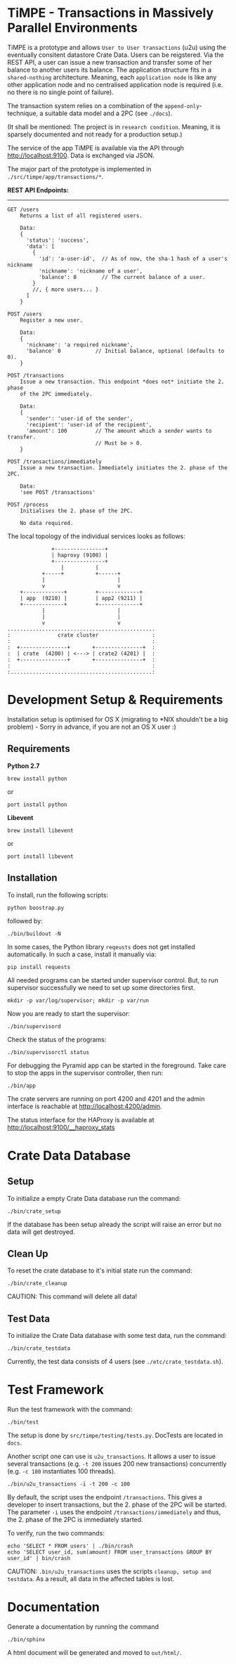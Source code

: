 # TiMPE - Transactions in Massively Parallel Environments

TiMPE is a prototype and allows `User to User transactions` (u2u) using the
eventually consitent datastore Crate Data. Users can be reigstered. Via the
REST API, a user can issue a new transaction and transfer some of her
balance to another users its balance. The application structure fits in a
`shared-nothing` architecture. Meaning, each `application node` is like any
other application node and no centralised application node is required
(i.e. no there is no single point of failure).

The transaction system relies on a combination of the `append-only`-technique,
a suitable data model and a 2PC (see `./docs`).

(It shall be mentioned: The project is in `research condition`. Meaning, it
is sparsely documented and not ready for a production setup.)

The service of the app TiMPE is available via the API through
[http://localhost:9100](http://localhost:9100). Data is exchanged via JSON.

The major part of the prototype is implemented in
`./src/timpe/app/transactions/*`.

**REST API Endpoints:**

------------------------

```
GET /users
    Returns a list of all registered users.

    Data:
    {
      'status': 'success',
      'data': [
        {
          'id': 'a-user-id',  // As of now, the sha-1 hash of a user's nickname
          'nickname': 'nickname of a user',
          'balance': 0        // The current balance of a user.
        }
        //, { more users... }
      ]
    }
```
```
POST /users
    Register a new user.

    Data:
    {
      'nickname': 'a required nickname',
      'balance' 0           // Initial balance, optional (defaults to 0).
    }
```
```
POST /transactions
    Issue a new transaction. This endpoint *does not* initiate the 2. phase
    of the 2PC immediately.

    Data:
    {
      'sender': 'user-id of the sender',
      'recipient': 'user-id of the recipient',
      'amount': 100         // The amount which a sender wants to transfer.
                            // Must be > 0.
    }
```
```
POST /transactions/immediately
    Issue a new transaction. Immediately initiates the 2. phase of the 2PC.

    Data:
    'see POST /transactions'

```
```
POST /process
    Initialises the 2. phase of the 2PC.

    No data required.
```

The local topology of the individual services looks as follows:

```
              +----------------+
              | haproxy (9100) |
              +----------------+
                 |          |
           +-----+          +------+
           |                       |
           v                       v
    +-------------+         +-------------+
    | app  (9210) |         | app2 (9211) |
    +-------------+         +-------------+
           |                       |
           |                       |
           v                       v
...............................................
:               crate cluster                 :
:                                             :
:  +---------------+       +---------------+  :
:  | crate  (4200) | <---> | crate2 (4201) |  :
:  +---------------+       +---------------+  :
:                                             :
:.............................................:

```

# Development Setup & Requirements

Installation setup is optimised for OS X (migrating to *NIX shouldn't be a
big problem) - Sorry in advance, if you are not an OS X user :)

## Requirements

**Python 2.7**

    brew install python

or

    port install python

**Libevent**

    brew install libevent

or

    port install libevent

## Installation

To install, run the following scripts:

    python boostrap.py

followed by:

    ./bin/buildout -N

In some cases, the Python library ``reqeusts`` does not get installed
automatically. In such a case, install it manually via:

    pip install requests

All needed programs can be started under supervisor control.
But, to run supervisor successfully we need to set up some directories first.

    mkdir -p var/log/supervisor; mkdir -p var/run

Now you are ready to start the supervisor:

    ./bin/supervisord

Check the status of the programs:

    ./bin/supervisorctl status

For debugging the Pyramid app can be started in the foreground. Take care
to stop the apps in the supervisor controller, then run:

    ./bin/app

The crate servers are running on port 4200 and 4201 and the admin interface
is reachable at [http://localhost:4200/admin](http://localhost:4200/admin).

The status interface for the HAProxy is available at
[http://localhost:9100/__haproxy_stats](http://localhost:9100/__haproxy_stats)

# Crate Data Database

## Setup

To initialize a empty Crate Data database run the command:

    ./bin/crate_setup

If the database has been setup already the script will raise an error but
no data will get destroyed.

## Clean Up

To reset the crate database to it's initial state run the command:

    ./bin/crate_cleanup

CAUTION: This command will delete all data!

## Test Data

To initialize the Crate Data database with some test data, run the command:

    ./bin/crate_testdata

Currently, the test data consists of 4 users (see `./etc/crate_testdata.sh`).

# Test Framework

Run the test framework with the command:

    ./bin/test

The setup is done by ``src/timpe/testing/tests.py``. DocTests are located
in ``docs``.

Another script one can use is ``u2u_transactions``. It allows a user to
issue several transactions (e.g. ``-t 200`` issues 200 new transactions)
concurrently (e.g. ``-c 100`` instantiates 100 threads).

    ./bin/u2u_transactions -i -t 200 -c 100

By default, the script uses the endpoint ``/transactions``. This gives a
developer to insert transactions, but the 2. phase of the 2PC will be started.
The parameter ``-i`` uses the endpoint ``/transactions/immediately`` and thus,
the 2. phase of the 2PC is immediately started.

To verify, run the two commands:

    echo 'SELECT * FROM users' | ./bin/crash
    echo 'SELECT user_id, sum(amount) FROM user_transactions GROUP BY user_id' | bin/crash

CAUTION: `.bin/u2u_transactions` uses the scripts `cleanup, setup and testdata`.
As a result, all data in the affected tables is lost.

# Documentation

Generate a documentation by running the command

    ./bin/sphinx

A html document will be generated and moved to ``out/html/``.

